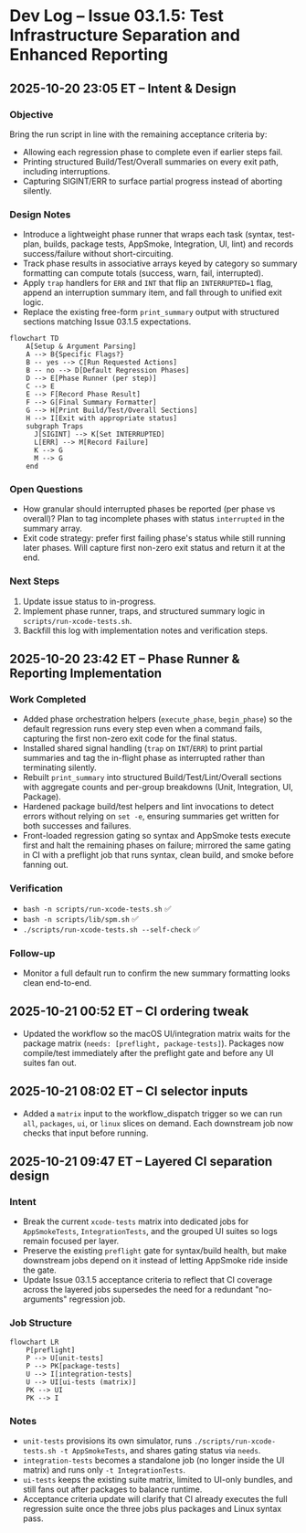 # Dev Log – Issue 03.1.5: Test Infrastructure Separation and Enhanced Reporting

## 2025-10-20 23:05 ET – Intent & Design

### Objective
Bring the run script in line with the remaining acceptance criteria by:
- Allowing each regression phase to complete even if earlier steps fail.
- Printing structured Build/Test/Overall summaries on every exit path, including interruptions.
- Capturing SIGINT/ERR to surface partial progress instead of aborting silently.

### Design Notes
- Introduce a lightweight phase runner that wraps each task (syntax, test-plan, builds, package tests, AppSmoke, Integration, UI, lint) and records success/failure without short-circuiting.
- Track phase results in associative arrays keyed by category so summary formatting can compute totals (success, warn, fail, interrupted).
- Apply `trap` handlers for `ERR` and `INT` that flip an `INTERRUPTED=1` flag, append an interruption summary item, and fall through to unified exit logic.
- Replace the existing free-form `print_summary` output with structured sections matching Issue 03.1.5 expectations.

```mermaid
flowchart TD
    A[Setup & Argument Parsing]
    A --> B{Specific Flags?}
    B -- yes --> C[Run Requested Actions]
    B -- no --> D[Default Regression Phases]
    D --> E[Phase Runner (per step)]
    C --> E
    E --> F[Record Phase Result]
    F --> G[Final Summary Formatter]
    G --> H[Print Build/Test/Overall Sections]
    H --> I[Exit with appropriate status]
    subgraph Traps
      J[SIGINT] --> K[Set INTERRUPTED]
      L[ERR] --> M[Record Failure]
      K --> G
      M --> G
    end
```

### Open Questions
- How granular should interrupted phases be reported (per phase vs overall)? Plan to tag incomplete phases with status `interrupted` in the summary array.
- Exit code strategy: prefer first failing phase's status while still running later phases. Will capture first non-zero exit status and return it at the end.

### Next Steps
1. Update issue status to in-progress.
2. Implement phase runner, traps, and structured summary logic in `scripts/run-xcode-tests.sh`.
3. Backfill this log with implementation notes and verification steps.

## 2025-10-20 23:42 ET – Phase Runner & Reporting Implementation

### Work Completed
- Added phase orchestration helpers (`execute_phase`, `begin_phase`) so the default regression runs every step even when a command fails, capturing the first non-zero exit code for the final status.
- Installed shared signal handling (`trap` on `INT`/`ERR`) to print partial summaries and tag the in-flight phase as interrupted rather than terminating silently.
- Rebuilt `print_summary` into structured Build/Test/Lint/Overall sections with aggregate counts and per-group breakdowns (Unit, Integration, UI, Package).
- Hardened package build/test helpers and lint invocations to detect errors without relying on `set -e`, ensuring summaries get written for both successes and failures.
- Front-loaded regression gating so syntax and AppSmoke tests execute first and halt the remaining phases on failure; mirrored the same gating in CI with a preflight job that runs syntax, clean build, and smoke before fanning out.

### Verification
- `bash -n scripts/run-xcode-tests.sh` ✅
- `bash -n scripts/lib/spm.sh` ✅
- `./scripts/run-xcode-tests.sh --self-check` ✅

### Follow-up
- Monitor a full default run to confirm the new summary formatting looks clean end-to-end.

## 2025-10-21 00:52 ET – CI ordering tweak
- Updated the workflow so the macOS UI/integration matrix waits for the package matrix (`needs: [preflight, package-tests]`). Packages now compile/test immediately after the preflight gate and before any UI suites fan out.

## 2025-10-21 08:02 ET – CI selector inputs
- Added a `matrix` input to the workflow_dispatch trigger so we can run `all`, `packages`, `ui`, or `linux` slices on demand. Each downstream job now checks that input before running.

## 2025-10-21 09:47 ET – Layered CI separation design

### Intent
- Break the current `xcode-tests` matrix into dedicated jobs for `AppSmokeTests`, `IntegrationTests`, and the grouped UI suites so logs remain focused per layer.
- Preserve the existing `preflight` gate for syntax/build health, but make downstream jobs depend on it instead of letting AppSmoke ride inside the gate.
- Update Issue 03.1.5 acceptance criteria to reflect that CI coverage across the layered jobs supersedes the need for a redundant "no-arguments" regression job.

### Job Structure
```mermaid
flowchart LR
    P[preflight]
    P --> U[unit-tests]
    P --> PK[package-tests]
    U --> I[integration-tests]
    U --> UI[ui-tests (matrix)]
    PK --> UI
    PK --> I
```

### Notes
- `unit-tests` provisions its own simulator, runs `./scripts/run-xcode-tests.sh -t AppSmokeTests`, and shares gating status via `needs`.
- `integration-tests` becomes a standalone job (no longer inside the UI matrix) and runs only `-t IntegrationTests`.
- `ui-tests` keeps the existing suite matrix, limited to UI-only bundles, and still fans out after packages to balance runtime.
- Acceptance criteria update will clarify that CI already executes the full regression suite once the three jobs plus packages and Linux syntax pass.
